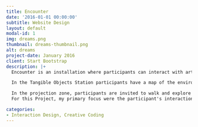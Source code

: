 ```yaml
---
title: Encounter
date: '2016-01-01 00:00:00'
subtitle: Website Design
layout: default
modal-id: 1
img: dreams.png
thumbnail: dreams-thumbnail.png
alt: dreams
project-date: January 2016
client: Start Bootstrap
description: |+
  Encounter is an installation where participants can interact with artificial creatures and environments using mixed reality modes of interaction. It was created for the Digital Media Project course as part of the Digital Media Program.

  In the Tangible Objects Station participants have a map of the environment, where they become "city planners". Participants can physically move objects on the map and shape the virtual world. Using a smartphone/tablet device and a custom app participants can find out more information about the environment using augmented reality. The app recognizes various objects and images and communicates any changes the "city planners" make.

  In the projection zone, participants are invited to walk and explore the virtual world, as if they are walking through a park. A view of virtual world is projected onto a wall (or displayed on a monitor). Participants gain an avatar simply by walking into the space. Through the use of the Microsoft Kinect, participants are able to control these avatars via body gestures. The environment and creatures of this ecosystem are responsive to their gestures. Any changes made by the city planners are reflected in the projected view in real time.
  For this Project, my primary focus were the participant's interactions in the projection space, projection design and world modelling.

categories:
- Interaction Design, Creative Coding
---
```

